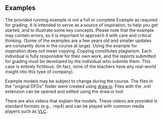 ## Examples
The provided running example is not a full or complete Example as required for grading. It is intended to serve as a source of inspiration, to help you get started, and to illustrate some key concepts. Please note that the example may contain errors, so it is important to approach it with care and critical thinking. (Some of the examples are a few years old and smaller updates are constantly done in the course at large). Using the example for inspiration does not mean copying. Copying constitutes plagiarism. Each individual is fully responsible for their own work, and the reports submitted for grading must be developed by the individual who submits them. This case is entirely fictitious. (In fact, none of the teachers have any real-world insight into this type of company). 

Example models may be subject to change during the course. The files in the "original DFDs" folder were created using [draw.io](https://www.draw.io/). Files with the .xml extension can be opened and edited using the draw.io tool. 

There are also videos that explain the models. These videos are provided in standard formats (e.g., .mp4) and can be played with common media players such as [VLC](https://www.videolan.org/vlc/). 